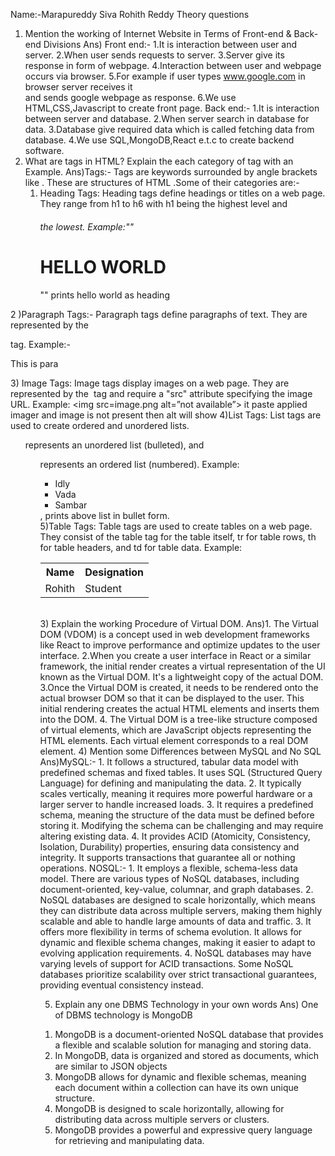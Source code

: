 Name:-Marapureddy Siva Rohith Reddy
Theory questions
1) Mention the working of Internet Website in Terms of Front-end & Back-end Divisions
Ans) Front end:-
         1.It is interaction between user and server.
         2.When user sends  requests to server.
          3.Server give its response in form of webpage.
          4.Interaction between user and webpage occurs via browser.
         5.For example if user types www.google.com in browser server receives it         
            and sends  google webpage as response.
         6.We use HTML,CSS,Javascript to create front page.
        Back end:-
         1.It is interaction between server and database.
         2.When server search in database for data.
         3.Database give required data which is called fetching data from database.
          4.We use SQL,MongoDB,React e.t.c to create backend software.
2) What are tags in HTML? Explain the each category of tag with an Example.
Ans)Tags:-
                Tags are keywords surrounded by angle brackets like <html>.
         These are structures of HTML .Some of their categories are:-
     1. Heading Tags:
Heading tags define headings or titles on a web page. They range from h1 to h6 with h1 being the highest level and <h6> the lowest. 
Example:""<h1> HELLO WORLD </h1>""  prints hello world as heading



2 )Paragraph Tags:-
Paragraph tags define paragraphs of text. They are represented by the <p> tag. Example:-<p> This is para </p>
3) Image Tags:
Image tags display images on a web page. They are represented by the <img> tag and require a "src" attribute specifying the image URL. 
Example: <img src=image.png alt=”not available”> it paste applied imager and image is not present then alt will show
4)List Tags:
List tags are used to create ordered and unordered lists. <ul> represents an unordered list (bulleted), and <ol> represents an ordered list (numbered). Example: <ul>
  <li>Idly</li>
  <li>Vada</li>
  <li>Sambar</li>
</ul>, prints above list in bullet form.<br>
5)Table Tags:
Table tags are used to create tables on a web page. They consist of the table tag for the table itself, tr for table rows, th for table headers, and td for table data. 
Example: <table>
  <tr>
    <th>Name</th>
    <th>Designation</th>
  </tr>
  <tr>
    <td>Rohith</td>
    <td>Student</td>
  </tr>
</table>
<br>
3) Explain the working Procedure of Virtual DOM.
Ans)1. The Virtual DOM (VDOM) is a concept used in web development frameworks like React to improve performance and optimize updates to the user interface.
2.When you create a user interface in React or a similar framework, the initial render creates a virtual representation of the UI known as the Virtual DOM. It's a lightweight copy of the actual DOM.
3.Once the Virtual DOM is created, it needs to be rendered onto the actual browser DOM so that it can be displayed to the user. This initial rendering creates the actual HTML elements and inserts them into the DOM.
4. The Virtual DOM is a tree-like structure composed of virtual elements, which are JavaScript objects representing the HTML elements. Each virtual element corresponds to a real DOM element.      
 4) Mention some Differences between MySQL and No SQL
Ans)MySQL:-
1.	It follows a structured, tabular data model with predefined schemas and fixed tables. It uses SQL (Structured Query Language) for defining and manipulating the data.
2.	It typically scales vertically, meaning it requires more powerful hardware or a larger server to handle increased loads.
3.	It requires a predefined schema, meaning the structure of the data must be defined before storing it. Modifying the schema can be challenging and may require altering existing data.
4.	It provides ACID (Atomicity, Consistency, Isolation, Durability) properties, ensuring data consistency and integrity. It supports transactions that guarantee all or nothing operations.
NOSQL:-
1.	It employs a flexible, schema-less data model. There are various types of NoSQL databases, including document-oriented, key-value, columnar, and graph databases.
2.	NoSQL databases are designed to scale horizontally, which means they can distribute data across multiple servers, making them highly scalable and able to handle large amounts of data and traffic.
3.	It offers more flexibility in terms of schema evolution. It allows for dynamic and flexible schema changes, making it easier to adapt to evolving application requirements.
4.	NoSQL databases may have varying levels of support for ACID transactions. Some NoSQL databases prioritize scalability over strict transactional guarantees, providing eventual consistency instead.

5) Explain any one DBMS Technology in your own words
Ans) One of DBMS technology is MongoDB
1.	MongoDB is a document-oriented NoSQL database that provides a flexible and scalable solution for managing and storing data.
2.	In MongoDB, data is organized and stored as documents, which are similar to JSON objects
3.	MongoDB allows for dynamic and flexible schemas, meaning each document within a collection can have its own unique structure.
4.	MongoDB is designed to scale horizontally, allowing for distributing data across multiple servers or clusters.
5.	MongoDB provides a powerful and expressive query language for retrieving and manipulating data.










